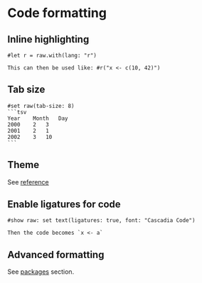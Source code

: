 # Code formatting

## Inline highlighting

```typ
#let r = raw.with(lang: "r")

This can then be used like: #r("x <- c(10, 42)")
```

## Tab size

```````typ
#set raw(tab-size: 8)
```tsv
Year	Month	Day
2000	2	3
2001	2	1
2002	3	10
```
```````

## Theme

See [reference](https://typst.app/docs/reference/text/raw/#parameters-theme)

## Enable ligatures for code

```typ
#show raw: set text(ligatures: true, font: "Cascadia Code")

Then the code becomes `x <- a`
```

## Advanced formatting

See [packages](../packages/code.md) section.
